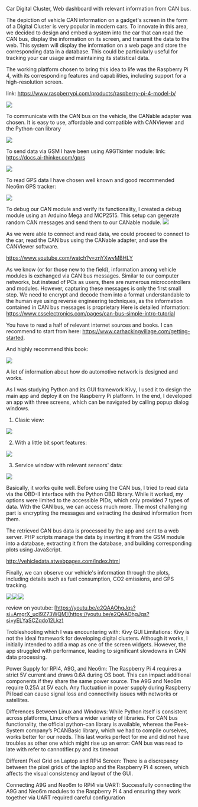 Car Digital Cluster, Web dashboard with relevant information from CAN bus.

The depiction of vehicle CAN information on a gadget's screen in the form of a Digital Cluster is very popular in modern cars.
To innovate in this area, we decided to design and embed a system into the car that can read the CAN bus, 
display the information on its screen, and transmit the data to the web. This system will display the information on a web 
page and store the corresponding data in a database.
This could be particularly useful for tracking your car usage and maintaining its statistical data.

The working platform chosen to bring this idea to life was the Raspberry Pi 4, 
with its corresponding features and capabilities, including support for a high-resolution screen.

link: https://www.raspberrypi.com/products/raspberry-pi-4-model-b/

![](rpi4.png)

To communicate with the CAN bus on the vehicle, the CANable adapter was chosen. It is easy to use, affordable 
and compatible with CANViewer and the Python-can library

![](CANable.png)

To send data via GSM I have been using A9GTkinter module:
link: https://docs.ai-thinker.com/gprs 

![](1.webp)

To read GPS data I have chosen well known and good recommended Neo6m GPS tracker:

![](neo6m.webp)

To debug our CAN module and verify its functionality, I created a debug module using an Arduino Mega and MCP2515. 
This setup can generate random CAN messages and send them to our CANable module.
![](ATMega2560+MCP2515.jpg)

As we were able to connect and read data, we could proceed to connect to the car, read the CAN bus using the 
CANable adapter, and use the CANViewer software.

https://www.youtube.com/watch?v=znYXwvMBHLY

As we know (or for those new to the field), information among vehicle modules is exchanged via CAN bus messages. 
Similar to our computer networks, but instead of PCs as users, there are numerous microcontrollers and modules. 
However, capturing these messages is only the first small step. We need to encrypt and decode them into a format 
understandable to the human eye using reverse engineering techniques, as the information contained in CAN bus messages 
is proprietary
Here is detailed information:
https://www.csselectronics.com/pages/can-bus-simple-intro-tutorial

You have to read a half of relevant internet sources and books. 
I can recommend to start from here: https://www.carhackingvillage.com/getting-started.

And highly recommend this book:

![](CANhaking.png)

A lot of information about how do automotive network is designed and works.

As I was studying Python and its GUI framework Kivy, I used it to design the main app and deploy it on the Raspberry Pi platform. 
In the end, I developed an app with three screens, which can be navigated by calling popup dialog windows.

1. Clasic view:

![](1screen.png)

2. With a little bit sport features:

![](2screen.png)

3. Service window with relevant sensors' data:

![](3screen.png)

Basically, it works quite well. Before using the CAN bus, I tried to read data via the OBD-II interface with the Python 
OBD library. While it worked, my options were limited to the accessible PIDs, which only provided 7 types of data. 
With the CAN bus, we can access much more. The most challenging part is encrypting the messages and extracting 
the desired information from them.

The retrieved CAN bus data is processed by the app and sent to a web server. PHP scripts manage the data by inserting it 
from the GSM module into a database, extracting it from the database, and building corresponding plots using JavaScript.

http://vehicledata.atwebpages.com/index.html

Finally, we can observe our vehicle's information through the plots, including details such as fuel consumption, 
CO2 emissions, and GPS tracking.



![](web1.png)![](web2.png)![](web3.png)

review on youtube:
[https://youtu.be/e2QAAOhgJqs?si=AmgrX_ucI9Z73WQM](https://youtu.be/e2QAAOhgJqs?si=yELYaSCZqdo12Lkz)

Trobleshooting which I was encountering with:
Kivy GUI Limitations: Kivy is not the ideal framework for developing digital clusters. Although it works, I initially 
intended to add a map as one of the screen widgets. However, the app struggled with performance, 
leading to significant slowdowns in CAN data processing.

Power Supply for RPI4, A9G, and Neo6m: The Raspberry Pi 4 requires a strict 5V current and draws 0.6A during OS boot. 
This can impact additional components if they share the same power source. The A9G and Neo6m require 0.25A at 5V each. 
Any fluctuation in power supply during Raspberry Pi load can cause signal loss and connectivity issues with networks 
or satellites.

Differences Between Linux and Windows: While Python itself is consistent across platforms, Linux offers a wider variety of libraries. 
For CAN bus functionality, the official python-can library is available, whereas the Peek-System company’s PCANBasic library, 
which we had to compile ourselves, works better for our needs. This last works perfect for me and did not have troubles
as other one which might rise up an error: CAN bus was read to late with refer to cannotifier.py and its timeout

Different Pixel Grid on Laptop and RPi4 Screen: There is a discrepancy between the pixel grids of the laptop and
the Raspberry Pi 4 screen, which affects the visual consistency and layout of the GUI.

Connecting A9G and Neo6m to RPi4 via UART: Successfully connecting the A9G and Neo6m modules to the Raspberry Pi 4 
and ensuring they work together via UART required careful configuration 
